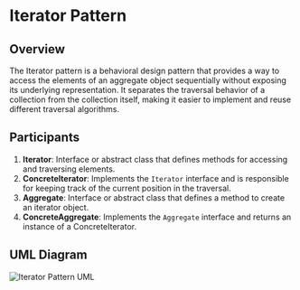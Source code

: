 # Iterator Pattern

## Overview

The Iterator pattern is a behavioral design pattern that provides a way to access the elements of an aggregate object sequentially without exposing its underlying representation. It separates the traversal behavior of a collection from the collection itself, making it easier to implement and reuse different traversal algorithms.

## Participants

1. **Iterator**: Interface or abstract class that defines methods for accessing and traversing elements.
2. **ConcreteIterator**: Implements the `Iterator` interface and is responsible for keeping track of the current position in the traversal.
3. **Aggregate**: Interface or abstract class that defines a method to create an iterator object.
4. **ConcreteAggregate**: Implements the `Aggregate` interface and returns an instance of a ConcreteIterator.

## UML Diagram

![Iterator Pattern UML](path/to/uml/diagram.png)